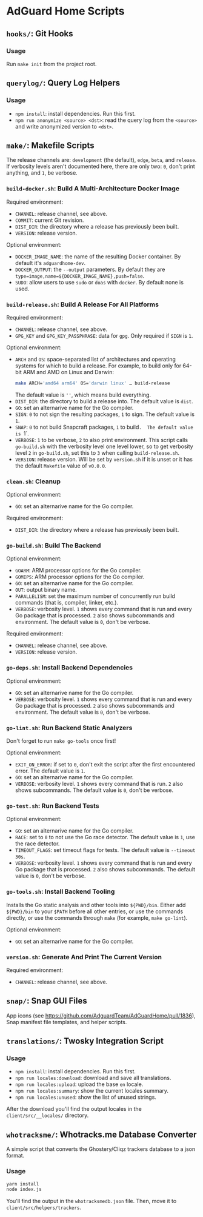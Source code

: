  #  AdGuard Home Scripts

##  `hooks/`: Git Hooks

 ###  Usage

Run `make init` from the project root.

##  `querylog/`: Query Log Helpers

 ###  Usage

 *  `npm install`: install dependencies.  Run this first.
 *  `npm run anonymize <source> <dst>`: read the query log from the `<source>`
    and write anonymized version to `<dst>`.

##  `make/`: Makefile Scripts

The release channels are: `development` (the default), `edge`, `beta`, and
`release`.  If verbosity levels aren't documented here, there are only two: `0`,
don't print anything, and `1`, be verbose.

 ###  `build-docker.sh`: Build A Multi-Architecture Docker Image

Required environment:

 *  `CHANNEL`: release channel, see above.
 *  `COMMIT`: current Git revision.
 *  `DIST_DIR`: the directory where a release has previously been built.
 *  `VERSION`: release version.

Optional environment:

 *  `DOCKER_IMAGE_NAME`: the name of the resulting Docker container.  By default
    it's `adguardhome-dev`.
 *  `DOCKER_OUTPUT`: the `--output` parameters.  By default they are
    `type=image,name=${DOCKER_IMAGE_NAME},push=false`.
 *  `SUDO`: allow users to use `sudo` or `doas` with `docker`.  By default none
    is used.

 ###  `build-release.sh`: Build A Release For All Platforms

Required environment:
 *  `CHANNEL`: release channel, see above.
 *  `GPG_KEY` and `GPG_KEY_PASSPHRASE`: data for `gpg`.  Only required if `SIGN`
    is `1`.

Optional environment:
 *  `ARCH` and `OS`: space-separated list of architectures and operating systems
    for which to build a release.  For example, to build only for 64-bit ARM and
    AMD on Linux and Darwin:
    ```sh
    make ARCH='amd64 arm64' OS='darwin linux' … build-release
    ```
    The default value is `''`, which means build everything.
 *  `DIST_DIR`: the directory to build a release into.  The default value is
    `dist`.
 *  `GO`: set an alternarive name for the Go compiler.
 *  `SIGN`: `0` to not sign the resulting packages, `1` to sign.  The default
    value is `1`.
 *  `SNAP`: `0` to not build Snapcraft packages, `1` to build`.  The default
    value is `1`.
 *  `VERBOSE`: `1` to be verbose, `2` to also print environment.  This script
    calls `go-build.sh` with the verbosity level one level lower, so to get
    verbosity level `2` in `go-build.sh`, set this to `3` when calling
    `build-release.sh`.
 *  `VERSION`: release version.  Will be set by `version.sh` if it is unset or
    it has the default `Makefile` value of `v0.0.0`.

 ###  `clean.sh`: Cleanup

Optional environment:
 *  `GO`: set an alternarive name for the Go compiler.

Required environment:
 *  `DIST_DIR`: the directory where a release has previously been built.

 ###  `go-build.sh`: Build The Backend

Optional environment:
 *  `GOARM`: ARM processor options for the Go compiler.
 *  `GOMIPS`: ARM processor options for the Go compiler.
 *  `GO`: set an alternarive name for the Go compiler.
 *  `OUT`: output binary name.
 *  `PARALLELISM`: set the maximum number of concurrently run build commands
    (that is, compiler, linker, etc.).
 *  `VERBOSE`: verbosity level.  `1` shows every command that is run and every
    Go package that is processed.  `2` also shows subcommands and environment.
    The default value is `0`, don't be verbose.

Required environment:
 *  `CHANNEL`: release channel, see above.
 *  `VERSION`: release version.

 ###  `go-deps.sh`: Install Backend Dependencies

Optional environment:
 *  `GO`: set an alternarive name for the Go compiler.
 *  `VERBOSE`: verbosity level.  `1` shows every command that is run and every
    Go package that is processed.  `2` also shows subcommands and environment.
    The default value is `0`, don't be verbose.

 ###  `go-lint.sh`: Run Backend Static Analyzers

Don't forget to run `make go-tools` once first!

Optional environment:
 *  `EXIT_ON_ERROR`: if set to `0`, don't exit the script after the first
    encountered error.  The default value is `1`.
 *  `GO`: set an alternarive name for the Go compiler.
 *  `VERBOSE`: verbosity level.  `1` shows every command that is run.  `2` also
    shows subcommands.  The default value is `0`, don't be verbose.

 ###  `go-test.sh`: Run Backend Tests

Optional environment:
 *  `GO`: set an alternarive name for the Go compiler.
 *  `RACE`: set to `0` to not use the Go race detector.  The default value is
    `1`, use the race detector.
 *  `TIMEOUT_FLAGS`: set timeout flags for tests.  The default value is
    `--timeout 30s`.
 *  `VERBOSE`: verbosity level.  `1` shows every command that is run and every
    Go package that is processed.  `2` also shows subcommands.  The default
    value is `0`, don't be verbose.

 ###  `go-tools.sh`: Install Backend Tooling

Installs the Go static analysis and other tools into `${PWD}/bin`.  Either add
`${PWD}/bin` to your `$PATH` before all other entries, or use the commands
directly, or use the commands through `make` (for example, `make go-lint`).

Optional environment:
 *  `GO`: set an alternarive name for the Go compiler.

 ###  `version.sh`: Generate And Print The Current Version

Required environment:
 *  `CHANNEL`: release channel, see above.

##  `snap/`: Snap GUI Files

App icons (see https://github.com/AdguardTeam/AdGuardHome/pull/1836), Snap
manifest file templates, and helper scripts.

##  `translations/`: Twosky Integration Script

 ###  Usage

 *  `npm install`: install dependencies.  Run this first.
 *  `npm run locales:download`: download and save all translations.
 *  `npm run locales:upload`: upload the base `en` locale.
 *  `npm run locales:summary`: show the current locales summary.
 *  `npm run locales:unused`: show the list of unused strings.

After the download you'll find the output locales in the `client/src/__locales/`
directory.

##  `whotracksme/`: Whotracks.me Database Converter

A simple script that converts the Ghostery/Cliqz trackers database to a json format.

 ###  Usage

```sh
yarn install
node index.js
```

You'll find the output in the `whotracksmedb.json` file.  Then, move it to
`client/src/helpers/trackers`.
